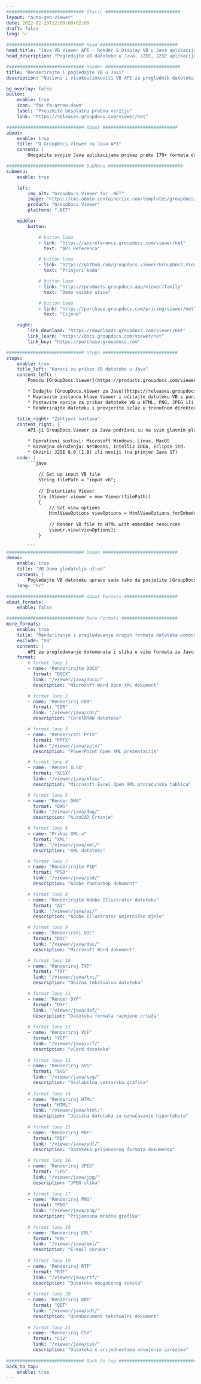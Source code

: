 ```yaml
---
############################# Static ############################
layout: "auto-gen-viewer"
date: 2022-02-23T12:00:00+02:00
draft: false
lang: hr

############################# Head #############################
head_title: "Java VB Viewer API - Render & Display VB u Java aplikacijama"
head_description: "Pogledajte VB datoteke u Java, J2EE, J2SE aplikacijama. Podržava pregledavanje više od 170 formata dokumenata i slikovnih datoteka u HTML, PDF ili slikovnom načinu s naprednim značajkama za upravljanje opcijama pregledavanja dokumenata."

############################# Header ############################
title: "Renderirajte i pogledajte VB u Javi" 
description: "Nativni i visokoučinkoviti VB API za preglednik datoteka za aplikacije temeljene na Javi, J2EE i J2SE, podržavajući širok raspon dodatnih značajki za prilagodbu izgleda formata izlaznog dokumenta." 

bg_overlay: false
button:
    enable: true
    icon: "fas fa-arrow-down"
    label: "Preuzmite besplatnu probnu verziju"
    link: "https://releases.groupdocs.com/viewer/net"

############################# About ############################
about:
    enable: true
    title: "O GroupDocs.Viewer za Java API" 
    content: |
        Omogućite svojim Java aplikacijama prikaz preko 170+ formata datoteka u HTML, PDF ili slikovnim načinima koristeći GroupDocs.Viewer za Java API bez instaliranja dodatnog softvera; kao što su Microsoft Office, Apache Open Office, Adobe Acrobat Reader itd. Programeri mogu lako pregledavati sve popularne slike i vrste dokumenata uključujući Microsoft Office, OpenDocument, HTML, PDF, arhivu, dijagrame, Photoshop, AutoCAD i formate programskih jezika unutar Java aplikacija s brzo i najkvalitetnije renderiranje.

############################# SubMenu ############################
submenu:
    enable: true

    left:
        img_alt: "GroupDocs.Viewer for .NET"
        image: "https://cms.admin.containerize.com/templates/groupdocs/images/product-logos/90x90-noborder/groupdocs-viewer-net.png"
        product: "GroupDocs.Viewer"
        platform: ".NET"

    middle:
        button:

            # button loop
            - link: "https://apireference.groupdocs.com/viewer/net"
              text: "API Referenca"

            # button loop
            - link: "https://github.com/groupdocs-viewer/GroupDocs.Viewer-for-.NET"
              text: "Primjeri koda"

            # button loop
            - link: "https://products.groupdocs.app/viewer/family"
              text: "Demo snimke uživo"

            # button loop
            - link: "https://purchase.groupdocs.com/pricing/viewer/net"
              text: "Cijene"

    right:
        link_download: "https://downloads.groupdocs.com/viewer/net"
        link_learn: "https://docs.groupdocs.com/viewer/net"
        link_buy: "https://purchase.groupdocs.com"

############################# Steps ############################
steps:
    enable: true
    title_left: "Koraci za prikaz VB datoteke u Java" 
    content_left: |
        Pomoću [GroupDocs.Viewer](https://products.groupdocs.com/viewer/java/) možete prikazati VB u HTML, JPEG, PNG ili PDF u nekoliko koraka.

        * Dodajte [GroupDocs.Viewer za Javu](https://releases.groupdocs.com/viewer/java/) kao ovisnost svom projektu. 
        * Napravite instancu klase Viewer i učitajte datoteku VB s punim putem. 
        * Postavite opcije za prikaz datoteke VB u HTML, PNG, JPEG ili PDF formatu. 
        * Renderirajte datoteku i provjerite izlaz u trenutnom direktoriju. 
        
    title_right: "Zahtjevi sustava" 
    content_right: |
        API-ji GroupDocs.Viewer za Java podržani su na svim glavnim platformama i operativnim sustavima. Prije izvršavanja koda u nastavku, provjerite imate li sljedeće preduvjete instalirane na vašem sustavu.

        * Operativni sustavi: Microsoft Windows, Linux, MacOS 
        * Razvojna okruženja: NetBeans, IntelliJ IDEA, Eclipse itd. 
        * Okviri: J2SE 8.0 (1.8) ili noviji (na primjer Java 17) 
    code: |
        ```java
                        
            // Set up input VB file
            String filePath = "input.vb";
        
            // Instantiate Viewer
            try (Viewer viewer = new Viewer(filePath))
            {
            	// Set view options 
            	HtmlViewOptions viewOptions = HtmlViewOptions.forEmbeddedResources();
                    
            	// Render VB file to HTML with embedded resources
            	viewer.view(viewOptions);
            }
             
        ```
############################# Demos ############################
demos:
    enable: true
    title: "VB Demo gledatelja uživo"
    content: |
        Pogledajte VB datoteku upravo sada tako da posjetite [GroupDocs.Viewer Online Apps](https://products.groupdocs.app/viewer/vb) web mjesto.
    lang: "hr"

############################# About Formats ####################
about_formats:
    enable: false

############################# More Formats #####################
more_formats:
    enable: true
    title: "Renderiranje i pregledavanje drugih formata datoteka pomoću Java"
    exclude: "VB"
    content: |
        API za pregledavanje dokumenata i slika u više formata za Javu. U nastavku pogledajte neke od popularnih formata datoteka bez vanjskih preglednika.
    format: 
        # format loop 1
        - name: "Renderirajte DOCX"
          format: "DOCX"
          link: "/viewer/java/docx/"
          description: "Microsoft Word Open XML dokument" 

        # format loop 2
        - name: "Renderiraj CDR" 
          format: "CDR"
          link: "/viewer/java/cdr/"
          description: "CorelDRAW datoteka" 

        # format loop 3
        - name: "Renderirati PPTX"
          format: "PPTX"
          link: "/viewer/java/pptx/"
          description: "PowerPoint Open XML prezentacija" 

        # format loop 4
        - name: "Render XLSX"
          format: "XLSX"
          link: "/viewer/java/xlsx/"
          description: "Microsoft Excel Open XML proračunska tablica" 

        # format loop 5
        - name: "Render DWG"
          format: "DWG"
          link: "/viewer/java/dwg/"
          description: "AutoCAD Crtanje"

        # format loop 6
        - name: "Prikaz XML-a"
          format: "XML"
          link: "/viewer/java/xml/"
          description: "XML datoteka"

        # format loop 7
        - name: "Renderirajte PSD"
          format: "PSD"
          link: "/viewer/java/psd/"
          description: "Adobe Photoshop dokument"

        # format loop 8
        - name: "Renderirajte Adobe Illustrator datoteku"
          format: "AI"
          link: "/viewer/java/ai/"
          description: "Adobe Illustrator umjetničko djelo"

        # format loop 9
        - name: "Renderirati DOC"
          format: "DOC"
          link: "/viewer/java/doc/"
          description: "Microsoft Word dokument" 

        # format loop 10
        - name: "Renderiraj TXT" 
          format: "TXT"
          link: "/viewer/java/txt/"
          description: "Obična tekstualna datoteka" 

        # format loop 11
        - name: "Render DXF" 
          format: "DXF"
          link: "/viewer/java/dxf/"
          description: "Datoteka formata razmjene crteža"  
          
        # format loop 12
        - name: "Renderiraj VCF"
          format: "VCF"
          link: "/viewer/java/vcf/"
          description: "vCard datoteka"  
              
        # format loop 13
        - name: "Renderiraj SVG"
          format: "SVG"
          link: "/viewer/java/svg/"
          description: "Skalabilna vektorska grafika" 
          
        # format loop 14
        - name: "Renderiraj HTML"
          format: "HTML"
          link: "/viewer/java/html/"
          description: "Jezična datoteka za označavanje hiperteksta" 
          
        # format loop 15
        - name: "Renderiraj PDF"
          format: "PDF"
          link: "/viewer/java/pdf/"
          description: "Datoteka prijenosnog formata dokumenta"
          
        # format loop 16
        - name: "Renderiraj JPEG"
          format: "JPG"
          link: "/viewer/java/jpg/"
          description: "JPEG slika"
          
        # format loop 17
        - name: "Renderiraj PNG"
          format: "PNG"
          link: "/viewer/java/png/"
          description: "Prijenosna mrežna grafika" 
          
        # format loop 18
        - name: "Renderiraj EML"
          format: "EML"
          link: "/viewer/java/eml/"
          description: "E-mail poruka" 
          
        # format loop 19
        - name: "Renderiraj RTF"
          format: "RTF"
          link: "/viewer/java/rtf/"
          description: "Datoteka obogaćenog teksta" 
          
        # format loop 20
        - name: "Renderiraj ODT"
          format: "ODT"
          link: "/viewer/java/odt/"
          description: "OpenDocument tekstualni dokument" 
          
        # format loop 21
        - name: "Renderiraj CSV"
          format: "CSV"
          link: "/viewer/java/csv/"
          description: "Datoteka s vrijednostima odvojenim zarezima" 
          
############################# Back to top ###############################
back_to_top:
    enable: true
---
```

